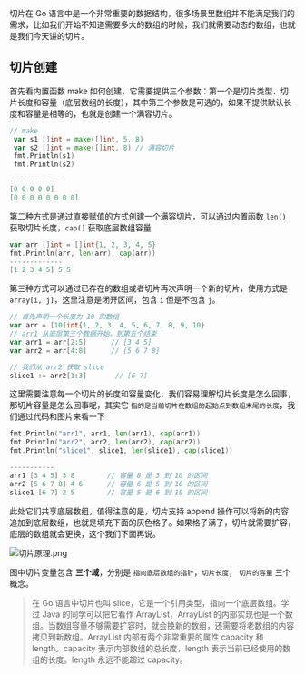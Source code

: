 切片在 Go 语言中是一个非常重要的数据结构，很多场景里数组并不能满足我们的需求，比如我们开始不知道需要多大的数组的时候，我们就需要动态的数组，也就是我们今天讲的切片。

## 切片创建
首先看内置函数 make 如何创建，它需要提供三个参数：第一个是切片类型、切片长度和容量（底层数组的长度），其中第三个参数是可选的，如果不提供默认长度和容量是相等的，也就是创建一个满容切片。
```go
// make 
 var s1 []int = make([]int, 5, 8)
 var s2 []int = make([]int, 8) // 满容切片
 fmt.Println(s1)
 fmt.Println(s2)

-------------
[0 0 0 0 0]
[0 0 0 0 0 0 0 0]
```

第二种方式是通过直接赋值的方式创建一个满容切片，可以通过内置函数 `len()` 获取切片长度，`cap()` 获取底层数组容量
```go
var arr []int = []int{1, 2, 3, 4, 5} 
fmt.Println(arr, len(arr), cap(arr)) 
-------------
[1 2 3 4 5] 5 5
```

第三种方式可以通过已存在的数组或者切片再次声明一个新的切片，使用方式是 `array[i, j]`，这里注意是闭开区间，包含 `i` 但是不包含 `j`。

```go
// 首先声明一个长度为 10 的数组
var arr = [10]int{1, 2, 3, 4, 5, 6, 7, 8, 9, 10}
// arr1 从底层第三个数据开始，到第五个结束
var arr1 = arr[2:5]      // [3 4 5] 
var arr2 = arr[4:8]      // [5 6 7 8]

// 我们从 arr2 获取 slice
slice1 := arr2[1:3]       // [6 7]
```
这里需要注意每一个切片的长度和容量变化，我们容易理解切片长度是怎么回事，那切片容量是怎么回事呢，其实它 ``指的是当前切片在数组的起始点到数组末尾的长度``，我们通过代码和图片来看一下
```go
fmt.Println("arr1", arr1, len(arr1), cap(arr1)) 
fmt.Println("arr2", arr2, len(arr2), cap(arr2)) 
fmt.Println("slice1", slice1, len(slice1), cap(slice1)) 

-----------
arr1 [3 4 5] 3 8        // 容量 8 是 3 到 10 的区间
arr2 [5 6 7 8] 4 6      // 容量 6 是 5 到 10 的区间
slice1 [6 7] 2 5        // 容量 5 是 6 到 10 的区间
```

此处它们共享底层数组，值得注意的是，切片支持 append 操作可以将新的内容追加到底层数组，也就是填充下面的灰色格子。如果格子满了，切片就需要扩容，底层的数组就会更换，这个我们下面再说。

![切片原理.png](https://mmbiz.qpic.cn/mmbiz_png/bGribGtYC3mJtc8O34mFE3jzWZ8xtVTeyathYpKrFkPEacEhouJ9xhNqMbsWH5uWOyEZlC2D4n8SIpMXwuq8FwA/640?wx_fmt=png&tp=webp&wxfrom=5&wx_lazy=1&wx_co=1)

图中切片变量包含 **三个域**，分别是 ``指向底层数组的指针``，``切片长度``， ``切片的容量`` 三个概念。

> 在 Go 语言中切片也叫 slice，它是一个引用类型，指向一个底层数组。学过 Java 的同学可以把它看作 ArrayList，ArrayList 的内部实现也是一个数组。当数组容量不够需要扩容时，就会换新的数组，还需要将老数组的内容拷贝到新数组。ArrayList 内部有两个非常重要的属性 capacity 和 length。capacity 表示内部数组的总长度，length 表示当前已经使用的数组的长度。length 永远不能超过 capacity。